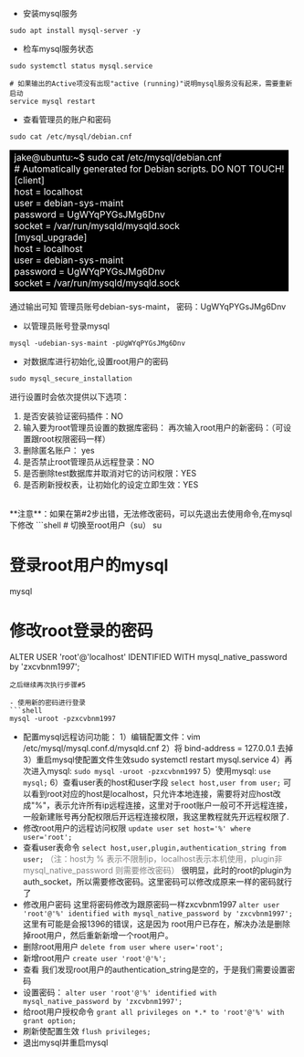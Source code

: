 
-  安装mysql服务
```shell
sudo apt install mysql-server -y
```
- 检车mysql服务状态
```shell
sudo systemctl status mysql.service

# 如果输出的Active项没有出现"active (running)"说明mysql服务没有起来，需要重新启动
service mysql restart
```
- 查看管理员的账户和密码
```shell
sudo cat /etc/mysql/debian.cnf
```

<table><tr><td bgcolor=black><font color=white>
jake@ubuntu:~$ sudo cat /etc/mysql/debian.cnf</br>
# Automatically generated for Debian scripts. DO NOT TOUCH!</br>
[client]</br>
host     = localhost</br>
user     = debian-sys-maint</br>
password = UgWYqPYGsJMg6Dnv</br>
socket   = /var/run/mysqld/mysqld.sock</br>
[mysql_upgrade]</br>
host     = localhost</br>
user     = debian-sys-maint</br>
password = UgWYqPYGsJMg6Dnv</br>
socket   = /var/run/mysqld/mysqld.sock</br>
</font></td></tr></table>
通过输出可知 管理员账号debian-sys-maint， 密码：UgWYqPYGsJMg6Dnv

- 以管理员账号登录mysql
```shell
mysql -udebian-sys-maint -pUgWYqPYGsJMg6Dnv
```
-  对数据库进行初始化,设置root用户的密码
```shell
sudo mysql_secure_installation
```
进行设置时会依次提供以下选项：
1. 是否安装验证密码插件：NO
2. 输入要为root管理员设置的数据库密码：
        再次输入root用户的新密码：（可设置跟root权限密码一样）
3. 删除匿名账户： yes
4. 是否禁止root管理员从远程登录：NO
5. 是否删除test数据库并取消对它的访问权限：YES
6. 是否刷新授权表，让初始化的设定立即生效：YES
</br>
**注意**：如果在第#2步出错，无法修改密码，可以先退出去使用命令,在mysql下修改
```shell
# 切换至root用户（su）
su

# 登录root用户的mysql
mysql

# 修改root登录的密码
ALTER USER 'root'@'localhost' IDENTIFIED WITH mysql_native_password by 'zxcvbnm1997';
```
之后继续再次执行步骤#5

- 使用新的密码进行登录
```shell
mysql -uroot -pzxcvbnm1997
```

-  配置mysql远程访问功能：
1）编辑配置文件：vim /etc/mysql/mysql.conf.d/mysqld.cnf
2）将 bind-address            = 127.0.0.1 去掉
3）重启mysql使配置文件生效sudo systemctl restart mysql.service
4）再次进入mysql:  ```sudo mysql -uroot -pzxcvbnm1997```
5）使用mysql:  ```use mysql;```
6）查看user表的host和user字段
```select host,user from user;```
可以看到root对应的host是localhost，只允许本地连接，需要将对应host改成"%"，表示允许所有ip远程连接，这里对于root账户一般可不开远程连接，一般新建账号再分配权限后开远程连接权限，我这里教程就先开远程权限了.
-  修改root用户的远程访问权限
```update user set host='%' where user='root';```
- 查看user表命令
```select host,user,plugin,authentication_string from user;```
<font color=gray>（注：host为 % 表示不限制ip，localhost表示本机使用，plugin非mysql_native_password 则需要修改密码）</font>
很明显，此时的root的plugin为auth_socket，所以需要修改密码。这里密码可以修改成原来一样的密码就行了
- 修改用户密码
这里将密码修改为跟原密码一样zxcvbnm1997
```alter user 'root'@'%' identified with mysql_native_password by 'zxcvbnm1997';```
这里有可能是会报1396的错误，这是因为 root用户已存在，解决办法是删除掉root用户，然后重新新增一个root用户。
- 删除root用用户
```delete from user where user='root';```
- 新增root用户
```create user 'root'@'%';```
- 查看
我们发现root用户的authentication_string是空的，于是我们需要设置密码
- 设置密码：
   ```alter user 'root'@'%' identified with mysql_native_password by 'zxcvbnm1997';```
- 给root用户授权命令
```grant all privileges on *.* to 'root'@'%' with grant option;```
- 刷新使配置生效
    ```flush privileges;```
- 退出mysql并重启mysql




